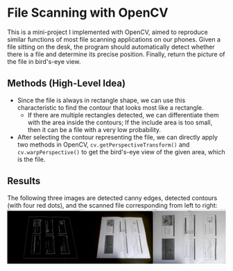 # File Scanning with OpenCV
This is a mini-project I implemented with OpenCV, aimed to reproduce similar functions of most file scanning applications on our phones. Given a file sitting on the desk, the program should automatically detect whether there is a file and determine its precise position. Finally, return the picture of the file in bird's-eye view.

## Methods (High-Level Idea)
  - Since the file is always in rectangle shape, we can use this characteristic to find the contour that looks most like a rectangle.
    - If there are multiple rectangles detected, we can differentiate them with the area inside the contours; If the include area is too small, then it can be a file with a very low probability.
  - After selecting the contour representing the file, we can directly apply two methods in OpenCV, `cv.getPerspectiveTransform()` and `cv.warpPerspective()` to get the bird's-eye view of the given area, which is the file. 

## Results
The following three images are detected canny edges, detected contours (with four red dots), and the scanned file corresponding from left to right:
![My Image](./concate.png)
